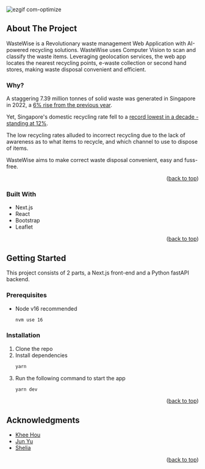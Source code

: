 
<a name="readme-top"></a>

<!-- PROJECT IMAGES -->
![ezgif com-optimize](https://github.com/thisisanenigma/WasteWise/assets/106053582/716eebda-84cd-4317-aad3-b24aae6a74ff)



<!-- ABOUT THE PROJECT -->
## About The Project

WasteWise is a Revolutionary waste management Web Application with AI-powered recycling solutions. WasteWise uses Computer Vision to scan and classify the waste items. Leveraging geolocation services, the web app locates the nearest recycling points, e-waste collection or second hand stores, making waste disposal convenient and efficient. 

### Why?

A staggering 7.39 million tonnes of solid waste was generated in Singapore in 2022, a [6% rise from the previous year](https://www.channelnewsasia.com/singapore/recycling-rate-waste-generated-statistics-singapore-nea-2022-3460796#:~:text=Around%207.39%20million%20tonnes%20of,on%20Wednesday%20(May%203)). 

Yet, Singapore's domestic recycling rate fell to a [record lowest in a decade - standing at 12%](https://www.straitstimes.com/singapore/domestic-recycling-rate-in-singapore-lowest-in-over-a-decade). 

The low recycling rates alluded to incorrect recycling due to the lack of awareness as to what items to recycle, and which channel to use to dispose of items.

WasteWise aims to make correct waste disposal convenient, easy and fuss-free.

<p align="right">(<a href="#readme-top">back to top</a>)</p>

### Built With

* Next.js
* React
* Bootstrap
* Leaflet

<p align="right">(<a href="#readme-top">back to top</a>)</p>

<!-- GETTING STARTED -->
## Getting Started

This project consists of 2 parts, a Next.js front-end and a Python fastAPI backend.

### Prerequisites

- Node v16 recommended
   ```sh
   nvm use 16
   ```

### Installation

1. Clone the repo
2. Install dependencies
   ```sh
   yarn
   ```
3. Run the following command to start the app
   ```sh
   yarn dev
   ```

<p align="right">(<a href="#readme-top">back to top</a>)</p>

<!-- ACKNOWLEDGMENTS -->
## Acknowledgments

- [Khee Hou](https://github.com/yongkheehou)
- [Jun Yu](https://github.com/chuajunyu)
- [Shelia]()

<p align="right">(<a href="#readme-top">back to top</a>)</p>
